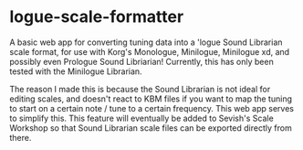 # logue-scale-formatter
A basic web app for converting tuning data into a 'logue Sound Librarian scale format, for use with Korg's Monologue, Minilogue, Minilogue xd, and possibly even Prologue Sound Libriarian! Currently, this has only been tested with the Minilogue Librarian.

The reason I made this is because the Sound Librarian is not ideal for editing scales, and doesn't react to KBM files if you want to map the tuning to start on a certain note / tune to a certain frequency. This web app serves to simplify this. This feature will eventually be added to Sevish's Scale Workshop so that Sound Librarian scale files can be exported directly from there.
